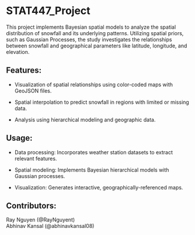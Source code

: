 # STAT447_Project
This project implements Bayesian spatial models to analyze the spatial distribution of snowfall and its underlying patterns. Utilizing spatial priors, such as Gaussian Processes, the study investigates the relationships between snowfall and geographical parameters like latitude, longitude, and elevation.

## Features:
- Visualization of spatial relationships using color-coded maps with GeoJSON files.

- Spatial interpolation to predict snowfall in regions with limited or missing data.

- Analysis using hierarchical modeling and geographic data.

## Usage:
- Data processing: Incorporates weather station datasets to extract relevant features.

- Spatial modeling: Implements Bayesian hierarchical models with Gaussian processes.

- Visualization: Generates interactive, geographically-referenced maps.

## Contributors:
Ray Nguyen (@RayNguyent) \
Abhinav Kansal (@abhinavkansal08)
